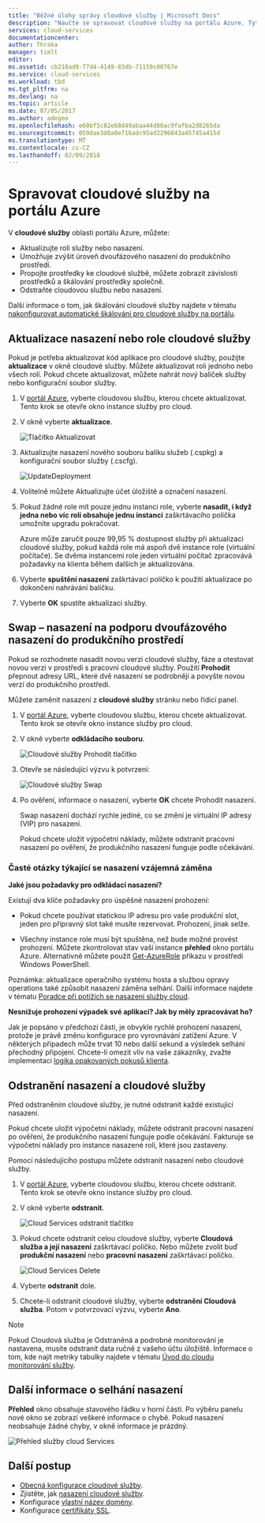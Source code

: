 ```yaml
---
title: "Běžné úlohy správy cloudové služby | Microsoft Docs"
description: "Naučte se spravovat cloudové služby na portálu Azure. Tyto příklady použití portálu Azure."
services: cloud-services
documentationcenter: 
author: Thraka
manager: timlt
editor: 
ms.assetid: cb218ad9-77d4-4149-83db-71159c00767e
ms.service: cloud-services
ms.workload: tbd
ms.tgt_pltfrm: na
ms.devlang: na
ms.topic: article
ms.date: 07/05/2017
ms.author: adegeo
ms.openlocfilehash: e60bf5c82e68d49abaa44d80ac9fafba2d8265da
ms.sourcegitcommit: 059dae3d8a0e716adc95ad2296843a45745a415d
ms.translationtype: MT
ms.contentlocale: cs-CZ
ms.lasthandoff: 02/09/2018
---
```

# <a name="manage-cloud-services-in-the-azure-portal"></a>Spravovat cloudové služby na portálu Azure
V **cloudové služby** oblasti portálu Azure, můžete:

* Aktualizujte roli služby nebo nasazení.
* Umožňuje zvýšit úroveň dvoufázového nasazení do produkčního prostředí.
* Propojte prostředky ke cloudové službě, můžete zobrazit závislosti prostředků a škálování prostředky společně.
* Odstraňte cloudovou službu nebo nasazení.

Další informace o tom, jak škálování cloudové služby najdete v tématu [nakonfigurovat automatické škálování pro cloudové služby na portálu](cloud-services-how-to-scale-portal.md).

## <a name="update-a-cloud-service-role-or-deployment"></a>Aktualizace nasazení nebo role cloudové služby
Pokud je potřeba aktualizovat kód aplikace pro cloudové služby, použijte **aktualizace** v okně cloudové služby. Můžete aktualizovat roli jednoho nebo všech rolí. Pokud chcete aktualizovat, můžete nahrát nový balíček služby nebo konfigurační soubor služby.

1. V [portál Azure][Azure portal], vyberte cloudovou službu, kterou chcete aktualizovat. Tento krok se otevře okno instance služby pro cloud.

2. V okně vyberte **aktualizace**.

    ![Tlačítko Aktualizovat](./media/cloud-services-how-to-manage-portal/update-button.png)

3. Aktualizujte nasazení nového souboru balíku služeb (.cspkg) a konfigurační soubor služby (.cscfg).

    ![UpdateDeployment](./media/cloud-services-how-to-manage-portal/update-blade.png)

4. Volitelně můžete Aktualizujte účet úložiště a označení nasazení.

5. Pokud žádné role mít pouze jednu instanci role, vyberte **nasadit, i když jedna nebo víc rolí obsahuje jednu instanci** zaškrtávacího políčka umožníte upgradu pokračovat.

    Azure může zaručit pouze 99,95 % dostupnost služby při aktualizaci cloudové služby, pokud každá role má aspoň dvě instance role (virtuální počítače). Se dvěma instancemi role jeden virtuální počítač zpracovává požadavky na klienta během dalších je aktualizována.

6. Vyberte **spuštění nasazení** zaškrtávací políčko k použití aktualizace po dokončení nahrávání balíčku.

7. Vyberte **OK** spustíte aktualizaci služby.

## <a name="swap-deployments-to-promote-a-staged-deployment-to-production"></a>Swap – nasazení na podporu dvoufázového nasazení do produkčního prostředí
Pokud se rozhodnete nasadit novou verzi cloudové služby, fáze a otestovat novou verzi v prostředí s pracovní cloudové služby. Použití **Prohodit** přepnout adresy URL, které dvě nasazení se podrobněji a povyšte novou verzí do produkčního prostředí.

Můžete zaměnit nasazení z **cloudové služby** stránku nebo řídicí panel.

1. V [portál Azure][Azure portal], vyberte cloudovou službu, kterou chcete aktualizovat. Tento krok se otevře okno instance služby pro cloud.

2. V okně vyberte **odkládacího souboru**.

    ![Cloudové služby Prohodit tlačítko](./media/cloud-services-how-to-manage-portal/swap-button.png)

3. Otevře se následující výzvu k potvrzení:

    ![Cloudové služby Swap](./media/cloud-services-how-to-manage-portal/swap-prompt.png)

4. Po ověření, informace o nasazení, vyberte **OK** chcete Prohodit nasazení.

    Swap nasazení dochází rychle jediné, co se změní je virtuální IP adresy (VIP) pro nasazení.

    Pokud chcete uložit výpočetní náklady, můžete odstranit pracovní nasazení po ověření, že produkčního nasazení funguje podle očekávání.

### <a name="common-questions-about-swapping-deployments"></a>Časté otázky týkající se nasazení vzájemná záměna

**Jaké jsou požadavky pro odkládací nasazení?**

Existují dva klíče požadavky pro úspěšné nasazení prohození:

- Pokud chcete používat statickou IP adresu pro vaše produkční slot, jeden pro přípravný slot také musíte rezervovat. Prohození, jinak selže.

- Všechny instance role musí být spuštěna, než bude možné provést prohození. Můžete zkontrolovat stav vaší instance **přehled** okno portálu Azure. Alternativně můžete použít [Get-AzureRole](/powershell/module/azure/get-azurerole?view=azuresmps-3.7.0) příkazu v prostředí Windows PowerShell.

Poznámka: aktualizace operačního systému hosta a službou opravy operations také způsobit nasazení záměna selhání. Další informace najdete v tématu [Poradce při potížích se nasazení služby cloud](cloud-services-troubleshoot-deployment-problems.md).

**Nesnižuje prohození výpadek své aplikaci? Jak by měly zpracovávat ho?**

Jak je popsáno v předchozí části, je obvykle rychlé prohození nasazení, protože je právě změnu konfigurace pro vyrovnávání zatížení Azure. V některých případech může trvat 10 nebo další sekund a výsledek selhání přechodný připojení. Chcete-li omezit vliv na vaše zákazníky, zvažte implementaci [logika opakovaných pokusů klienta](../best-practices-retry-general.md).

## <a name="delete-deployments-and-a-cloud-service"></a>Odstranění nasazení a cloudové služby
Před odstraněním cloudové služby, je nutné odstranit každé existující nasazení.

Pokud chcete uložit výpočetní náklady, můžete odstranit pracovní nasazení po ověření, že produkčního nasazení funguje podle očekávání. Fakturuje se výpočetní náklady pro instance nasazené rolí, které jsou zastaveny.

Pomocí následujícího postupu můžete odstranit nasazení nebo cloudové služby.

1. V [portál Azure][Azure portal], vyberte cloudovou službu, kterou chcete odstranit. Tento krok se otevře okno instance služby pro cloud.

2. V okně vyberte **odstranit**.

    ![Cloud Services odstranit tlačítko](./media/cloud-services-how-to-manage-portal/delete-button.png)

3. Pokud chcete odstranit celou cloudové služby, vyberte **Cloudová služba a její nasazení** zaškrtávací políčko. Nebo můžete zvolit buď **produkční nasazení** nebo **pracovní nasazení** zaškrtávací políčko.

    ![Cloud Services Delete](./media/cloud-services-how-to-manage-portal/delete-blade.png)

4. Vyberte **odstranit** dole.

5. Chcete-li odstranit cloudové služby, vyberte **odstranění Cloudová služba**. Potom v potvrzovací výzvu, vyberte **Ano**.

> [!NOTE]
> Pokud Cloudová služba je Odstraněná a podrobné monitorování je nastavena, musíte odstranit data ručně z vašeho účtu úložiště. Informace o tom, kde najít metriky tabulky najdete v tématu [Úvod do cloudu monitorování služby](cloud-services-how-to-monitor.md).


## <a name="find-more-information-about-failed-deployments"></a>Další informace o selhání nasazení
**Přehled** okno obsahuje stavového řádku v horní části. Po výběru panelu nové okno se zobrazí veškeré informace o chybě. Pokud nasazení neobsahuje žádné chyby, v okně informace je prázdný.

![Přehled služby cloud Services](./media/cloud-services-how-to-manage-portal/status-info.png)



[Azure portal]: https://portal.azure.com

## <a name="next-steps"></a>Další postup
* [Obecná konfigurace cloudové služby](cloud-services-how-to-configure-portal.md).
* Zjistěte, jak [nasazení cloudové služby](cloud-services-how-to-create-deploy-portal.md).
* Konfigurace [vlastní název domény](cloud-services-custom-domain-name-portal.md).
* Konfigurace [certifikáty SSL](cloud-services-configure-ssl-certificate-portal.md).
